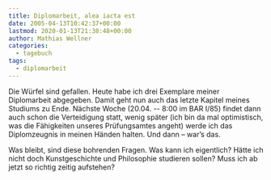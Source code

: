 ```yaml
---
title: Diplomarbeit, alea iacta est
date: 2005-04-13T10:42:37+00:00
lastmod: 2020-01-13T21:38:48+00:00
author: Mathias Wellner
categories:
  - tagebuch
tags:
  - diplomarbeit
---
```

Die Würfel sind gefallen. Heute habe ich drei Exemplare meiner Diplomarbeit abgegeben. Damit geht nun auch das letzte Kapitel meines Studiums zu Ende. Nächste Woche (20.04. -- 8:00 im BAR I/85) findet dann auch schon die Verteidigung statt, wenig später (ich bin da mal optimistisch, was die Fähigkeiten unseres Prüfungsamtes angeht) werde ich das Diplomzeugnis in meinen Händen halten. Und dann &#8211; war&#8217;s das.

Was bleibt, sind diese bohrenden Fragen. Was kann ich eigentlich? Hätte ich nicht doch Kunstgeschichte und Philosophie studieren sollen? Muss ich ab jetzt so richtig zeitig aufstehen?